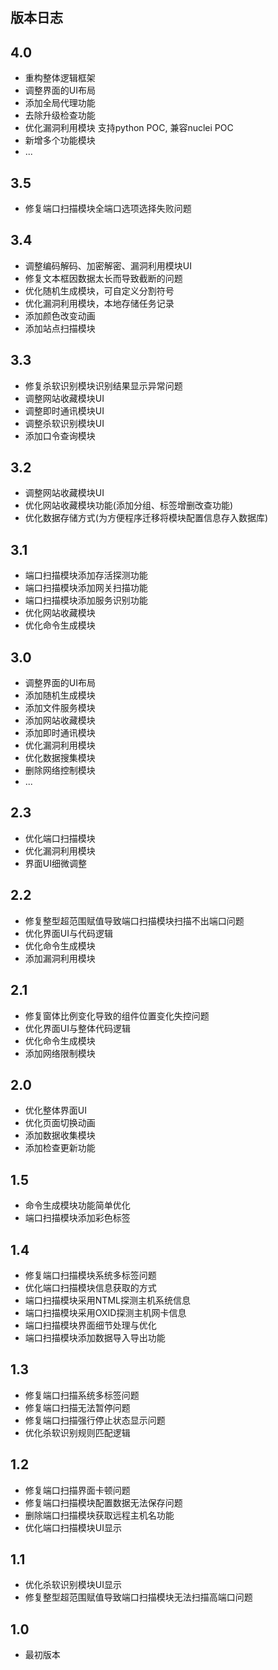 ## 版本日志
## 4.0
- 重构整体逻辑框架 
- 调整界面的UI布局
- 添加全局代理功能
- 去除升级检查功能
- 优化漏洞利用模块 支持python POC, 兼容nuclei POC
- 新增多个功能模块 
- ...

## 3.5
- 修复端口扫描模块全端口选项选择失败问题

## 3.4
- 调整编码解码、加密解密、漏洞利用模块UI
- 修复文本框因数据太长而导致截断的问题
- 优化随机生成模块，可自定义分割符号
- 优化漏洞利用模块，本地存储任务记录
- 添加颜色改变动画
- 添加站点扫描模块

## 3.3
- 修复杀软识别模块识别结果显示异常问题
- 调整网站收藏模块UI
- 调整即时通讯模块UI
- 调整杀软识别模块UI
- 添加口令查询模块

## 3.2
- 调整网站收藏模块UI
- 优化网站收藏模块功能(添加分组、标签增删改查功能)
- 优化数据存储方式(为方便程序迁移将模块配置信息存入数据库)

## 3.1
- 端口扫描模块添加存活探测功能
- 端口扫描模块添加网关扫描功能
- 端口扫描模块添加服务识别功能
- 优化网站收藏模块
- 优化命令生成模块

## 3.0
- 调整界面的UI布局
- 添加随机生成模块
- 添加文件服务模块
- 添加网站收藏模块
- 添加即时通讯模块
- 优化漏洞利用模块
- 优化数据搜集模块
- 删除网络控制模块
- ...

## 2.3
- 优化端口扫描模块
- 优化漏洞利用模块
- 界面UI细微调整

## 2.2
- 修复整型超范围赋值导致端口扫描模块扫描不出端口问题
- 优化界面UI与代码逻辑
- 优化命令生成模块
- 添加漏洞利用模块

## 2.1
- 修复窗体比例变化导致的组件位置变化失控问题
- 优化界面UI与整体代码逻辑
- 优化命令生成模块
- 添加网络限制模块

## 2.0
- 优化整体界面UI
- 优化页面切换动画
- 添加数据收集模块
- 添加检查更新功能

## 1.5
- 命令生成模块功能简单优化
- 端口扫描模块添加彩色标签

## 1.4
- 修复端口扫描模块系统多标签问题
- 优化端口扫描模块信息获取的方式
- 端口扫描模块采用NTML探测主机系统信息
- 端口扫描模块采用OXID探测主机网卡信息
- 端口扫描模块界面细节处理与优化
- 端口扫描模块添加数据导入导出功能

## 1.3
- 修复端口扫描系统多标签问题
- 修复端口扫描无法暂停问题
- 修复端口扫描强行停止状态显示问题
- 优化杀软识别规则匹配逻辑

## 1.2
- 修复端口扫描界面卡顿问题
- 修复端口扫描模块配置数据无法保存问题
- 删除端口扫描模块获取远程主机名功能
- 优化端口扫描模块UI显示

## 1.1
- 优化杀软识别模块UI显示
- 修复整型超范围赋值导致端口扫描模块无法扫描高端口问题

## 1.0
- 最初版本
